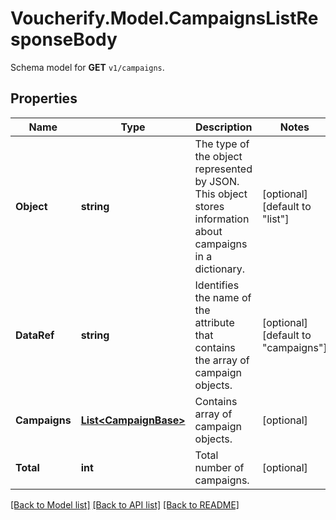 # Voucherify.Model.CampaignsListResponseBody
Schema model for **GET** `v1/campaigns`.

## Properties

Name | Type | Description | Notes
------------ | ------------- | ------------- | -------------
**Object** | **string** | The type of the object represented by JSON. This object stores information about campaigns in a dictionary. | [optional] [default to "list"]
**DataRef** | **string** | Identifies the name of the attribute that contains the array of campaign objects. | [optional] [default to "campaigns"]
**Campaigns** | [**List&lt;CampaignBase&gt;**](CampaignBase.md) | Contains array of campaign objects. | [optional] 
**Total** | **int** | Total number of campaigns. | [optional] 

[[Back to Model list]](../../README.md#documentation-for-models) [[Back to API list]](../../README.md#documentation-for-api-endpoints) [[Back to README]](../../README.md)

